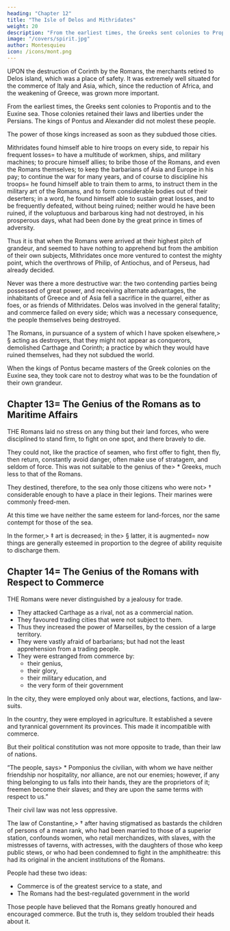 ```yaml
---
heading: "Chapter 12"
title: "The Isle of Delos and Mithridates"
weight: 20
description: "From the earliest times, the Greeks sent colonies to Propontis and to the Euxine sea"
image: "/covers/spirit.jpg"
author: Montesquieu
icon: /icons/mont.png
---
```





UPON the destruction of Corinth by the Romans, the merchants retired to Delos island, which was <!-- from religious considerations was looked upon as --> a place of safety. It was extremely well situated for the commerce of Italy and Asia, which, since the reduction of Africa, and the weakening of Greece, was grown more important.

From the earliest times, the Greeks sent colonies to Propontis and to the Euxine sea. Those colonies retained their laws and liberties under the Persians. The kings of Pontus and Alexander did not molest these people. <!-- Neither does it appear that , who were masters of many of those colonies, ever deprived them of their own civil government. -->

The power of those kings increased as soon as they subdued those cities.

Mithridates found himself able to hire troops on every side, to repair his frequent losses= to have a multitude of workmen, ships, and military machines; to procure himself allies; to bribe those of the Romans, and even the Romans themselves; to keep the barbarians of Asia and Europe in his pay; to continue the war for many years, and of course to discipline his troops= he found himself able to train them to arms, to instruct them in the military art of the Romans, and to form considerable bodies out of their deserters; in a word, he found himself able to sustain great losses, and to be frequently defeated, without being ruined; neither would he have been ruined, if the voluptuous and barbarous king had not destroyed, in his prosperous days, what had been done by the great prince in times of adversity.

Thus it is that when the Romans were arrived at their highest pitch of grandeur, and seemed to have nothing to apprehend but from the ambition of their own subjects, Mithridates once more ventured to contest the mighty point, which the overthrows of Philip, of Antiochus, and of Perseus, had already decided.

Never was there a more destructive war:
the two contending parties being possessed of great power, and receiving alternate advantages, the inhabitants of Greece and of Asia fell a sacrifice in the quarrel, either as foes, or as friends of Mithridates.
Delos was involved in the general fatality; and commerce failed on every side; which was a necessary consequence, the people themselves being destroyed.

The Romans, in pursuance of a system of which I have spoken elsewhere,> § acting as destroyers, that they might not appear as conquerors, demolished Carthage and Corinth; a practice by which they would have ruined themselves, had they not subdued   the world.

When the kings of Pontus became masters of the Greek colonies on the Euxine sea, they took care not to destroy what was to be the foundation of their own grandeur.



## Chapter 13= The Genius of the Romans as to Maritime Affairs

THE Romans laid no stress on any thing but their land forces, who were disciplined to stand firm, to fight on one spot, and there bravely to die.

They could not, like the practice of seamen, who first offer to fight, then fly, then return, constantly avoid danger, often make use of stratagem, and seldom of force. This was not suitable to the genius of the> * Greeks, much less to that of the Romans.

They destined, therefore, to the sea only those citizens who were not> † considerable enough to have a place in their legions. Their marines were commonly freed-men.

At this time we have neither the same esteem for land-forces, nor the same contempt for those of the sea.

In the former,> ‡ art is decreased; in the> § latter, it is augmented= now things are generally esteemed in proportion to the degree of ability requisite to discharge them.



## Chapter 14= The Genius of the Romans with Respect to Commerce


THE Romans were never distinguished by a jealousy for trade.
- They attacked Carthage as a rival, not as a commercial nation.
- They favoured trading cities that were not subject to them.
- Thus they increased the power of Marseilles, by the cession of a large territory.
- They were vastly afraid of barbarians; but had not the least apprehension from a trading people.
- They were estranged from commerce by:
  - their genius,
  - their glory,
  - their military education, and
  - the very form of their government

In the city, they were employed only about war, elections, factions, and law-suits.

In the country, they were employed in agriculture.
It established a severe and tyrannical government its provinces.
    This made it incompatible with commerce.

But their political constitution was not more opposite to trade, than their law of nations.

“The people, says> * Pomponius the civilian, with whom we have neither friendship nor hospitality, nor alliance, are not our enemies;
however, if any thing belonging to us falls into their hands, they are the proprietors of it; freemen become their slaves; and they are upon the same terms with respect to us.”

Their civil law was not less oppressive.

The law of Constantine,> † after having stigmatised as bastards the children of persons of a mean rank, who had been married to those of a superior station, confounds women, who retail merchandizes, with slaves, with the mistresses of taverns, with actresses, with the daughters of those who keep public stews, or who had been condemned to fight in the amphitheatre:
this had its original in the ancient institutions of the Romans.

People had these two ideas:
- Commerce is of the greatest service to a state, and
- The Romans had the best-regulated government in the world

Those people have believed that the Romans greatly honoured and encouraged commerce. But the truth is, they seldom troubled their heads about it.